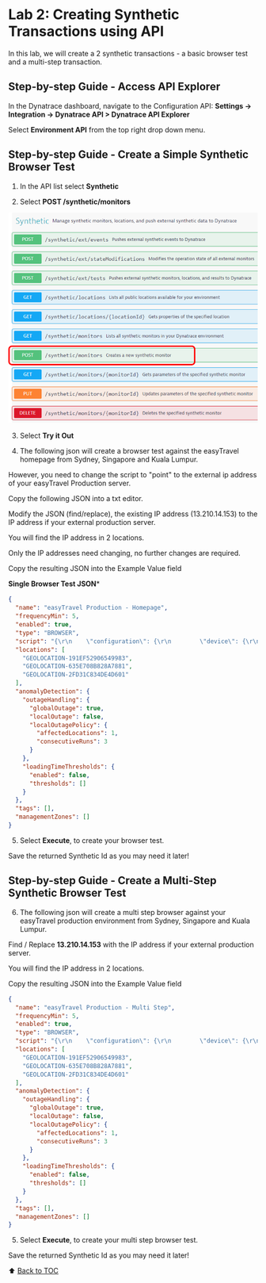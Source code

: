 # Lab 2: Creating Synthetic Transactions using API

In this lab, we will create a 2 synthetic transactions - a basic browser test and a multi-step transaction. 


## Step-by-step Guide - Access API Explorer

In the Dynatrace dashboard, navigate to the Configuration API: **Settings -> Integration -> Dynatrace API > Dynatrace API Explorer**

Select **Environment API** from the top right drop down menu.


## Step-by-step Guide - Create a Simple Synthetic Browser Test

1. In the API list select **Synthetic** 

2. Select **POST /synthetic/monitors**

![Synthetic API](/assets/synthetic-config-post.png)

3. Select **Try it Out**

4. The following json will create a browser test against the easyTravel homepage from Sydney, Singapore and Kuala Lumpur.

However, you need to change the script to "point" to the external ip address of your easyTravel Production server.

Copy the following JSON into a txt editor.

Modify the JSON (find/replace), the existing IP address (13.210.14.153) to the IP address if your external production server. 

You will find the IP address in 2 locations.

Only the IP addresses need changing, no further changes are required.

Copy the resulting JSON into the Example Value field

**Single Browser Test JSON***

```json
{
  "name": "easyTravel Production - Homepage",
  "frequencyMin": 5,
  "enabled": true,
  "type": "BROWSER",
  "script": "{\r\n    \"configuration\": {\r\n        \"device\": {\r\n            \"orientation\": \"landscape\",\r\n            \"deviceName\": \"Desktop\"\r\n        }\r\n    },\r\n    \"type\": \"availability\",\r\n    \"version\": \"1.0\",\r\n    \"events\": [{\r\n        \"type\": \"navigate\",\r\n        \"wait\": {\r\n            \"waitFor\": \"page_complete\"\r\n        },\r\n        \"description\": \"Loading of \\\"http:\/\/13.210.14.153:8079\/\\\"\",\r\n        \"url\": \"http:\/\/13.210.14.153:8079\/\"\r\n    }]\r\n}",
  "locations": [
    "GEOLOCATION-191EF52906549983",
    "GEOLOCATION-635E708B828A7881",
    "GEOLOCATION-2FD31C834DE4D601"
  ],
  "anomalyDetection": {
    "outageHandling": {
      "globalOutage": true,
      "localOutage": false,
      "localOutagePolicy": {
        "affectedLocations": 1,
        "consecutiveRuns": 3
      }
    },
    "loadingTimeThresholds": {
      "enabled": false,
      "thresholds": []
    }
  },
  "tags": [],
  "managementZones": []
}
```

5. Select **Execute**, to create your browser test.

Save the returned Synthetic Id as you may need it later!

## Step-by-step Guide - Create a Multi-Step Synthetic Browser Test

6. The following json will create a multi step browser against your easyTravel production environment from Sydney, Singapore and Kuala Lumpur.

Find / Replace **13.210.14.153** with the IP address if your external production server.

You will find the IP address in 2 locations.

Copy the resulting JSON into the Example Value field

```json
{
  "name": "easyTravel Production - Multi Step",
  "frequencyMin": 5,
  "enabled": true,
  "type": "BROWSER",
  "script": "{\r\n    \"configuration\": {\r\n        \"device\": {\r\n            \"orientation\": \"landscape\",\r\n            \"deviceName\": \"Desktop\"\r\n        }\r\n    },\r\n    \"type\": \"clickpath\",\r\n    \"version\": \"1.0\",\r\n    \"events\": [{\r\n        \"type\": \"navigate\",\r\n        \"wait\": {\r\n            \"waitFor\": \"page_complete\"\r\n        },\r\n        \"description\": \"Loading of \\\"http:\/\/13.210.14.153:8079\/\\\"\",\r\n        \"url\": \"http:\/\/13.210.14.153:8079\/\"\r\n    }, {\r\n        \"type\": \"click\",\r\n        \"wait\": {\r\n            \"waitFor\": \"network\"\r\n        },\r\n        \"target\": {\r\n            \"locators\": [{\r\n                \"type\": \"css\",\r\n                \"value\": \"#loginForm\\\\:loginLink\"\r\n            }, {\r\n                \"type\": \"css\",\r\n                \"value\": \"a:contains(\\\"Login\\\")\"\r\n            }, {\r\n                \"type\": \"css\",\r\n                \"value\": \"div:contains(\\\"Login\\\"):eq(4)\"\r\n            }, {\r\n                \"type\": \"css\",\r\n                \"value\": \".iceCmdLnk:eq(0)\"\r\n            }, {\r\n                \"type\": \"css\",\r\n                \"value\": \"#loginForm div:nth-child(6) a\"\r\n            }]\r\n        },\r\n        \"button\": 0,\r\n        \"description\": \"click on \\\"loginForm:loginLink\\\"\"\r\n    }, {\r\n        \"type\": \"click\",\r\n        \"wait\": {\r\n            \"waitFor\": \"network\"\r\n        },\r\n        \"target\": {\r\n            \"locators\": [{\r\n                \"type\": \"css\",\r\n                \"value\": \"#loginForm\\\\:j_idt58\"\r\n            }, {\r\n                \"type\": \"css\",\r\n                \"value\": \"input[type=\\\"image\\\"][src$=\\\"img\/privacypolicy_lock.png\\\"][name=\\\"loginForm:j_idt58\\\"]\"\r\n            }, {\r\n                \"type\": \"css\",\r\n                \"value\": \".iceCmdBtn:eq(0)\"\r\n            }, {\r\n                \"type\": \"css\",\r\n                \"value\": \"#loginForm\\\\:j_idt51 input:nth-child(7)\"\r\n            }]\r\n        },\r\n        \"button\": 0,\r\n        \"description\": \"click on \\\"loginForm:j_idt58\\\"\"\r\n    }, {\r\n        \"type\": \"click\",\r\n        \"wait\": {\r\n            \"waitFor\": \"network\"\r\n        },\r\n        \"target\": {\r\n            \"locators\": [{\r\n                \"type\": \"css\",\r\n                \"value\": \"#loginForm\\\\:j_idt63\\\\:2\\\\:j_idt64\"\r\n            }, {\r\n                \"type\": \"css\",\r\n                \"value\": \"a:contains(\\\"clarettatak\\\"):eq(1)\"\r\n            }, {\r\n                \"type\": \"css\",\r\n                \"value\": \"div:contains(\\\"bonaventurahar\\\"):eq(7)\"\r\n            }, {\r\n                \"type\": \"css\",\r\n                \"value\": \".iceCmdLnk:eq(23)\"\r\n            }, {\r\n                \"type\": \"css\",\r\n                \"value\": \"#loginForm\\\\:j_idt63 a:nth-child(5)\"\r\n            }]\r\n        },\r\n        \"button\": 0,\r\n        \"description\": \"click on \\\"loginForm:j_idt63:2:j_idt64\\\"\"\r\n    }, {\r\n        \"type\": \"click\",\r\n        \"wait\": {\r\n            \"waitFor\": \"page_complete\"\r\n        },\r\n        \"target\": {\r\n            \"locators\": [{\r\n                \"type\": \"css\",\r\n                \"value\": \"a:contains(\\\"Book Now\\\"):eq(1)\"\r\n            }, {\r\n                \"type\": \"css\",\r\n                \"value\": \"div:contains(\\\"If you wish to stay in a hotel that has friendly staff and an inviting ambience that reminds you of home, then head to the Grand Hotel.\\\"):eq(4)\"\r\n            }, {\r\n                \"type\": \"css\",\r\n                \"value\": \".commonButton:eq(5)\"\r\n            }, {\r\n                \"type\": \"css\",\r\n                \"value\": \"#recommendation div div:nth-child(2) div:nth-child(2) a:nth-child(5)\"\r\n            }, {\r\n                \"type\": \"css\",\r\n                \"value\": \"#recommendation div.icePnlPos div.icePnlGrp div.icePnlGrp a.commonButton:eq(0)\"\r\n            }]\r\n        },\r\n        \"button\": 0,\r\n        \"description\": \"click on \\\"Book Now\\\"\"\r\n    }, {\r\n        \"type\": \"click\",\r\n        \"wait\": {\r\n            \"waitFor\": \"page_complete\"\r\n        },\r\n        \"target\": {\r\n            \"locators\": [{\r\n                \"type\": \"css\",\r\n                \"value\": \"#iceform\\\\:bookReviewNext\"\r\n            }, {\r\n                \"type\": \"css\",\r\n                \"value\": \"a:contains(\\\"Next\\\")\"\r\n            }, {\r\n                \"type\": \"css\",\r\n                \"value\": \"div:contains(\\\"To look for a different journey please press the\\\"):eq(4)\"\r\n            }, {\r\n                \"type\": \"css\",\r\n                \"value\": \".commonButton:eq(5)\"\r\n            }, {\r\n                \"type\": \"css\",\r\n                \"value\": \"#iceform div:nth-child(6) a:nth-child(7)\"\r\n            }]\r\n        },\r\n        \"button\": 0,\r\n        \"description\": \"click on \\\"iceform:bookReviewNext\\\"\"\r\n    }, {\r\n        \"type\": \"click\",\r\n        \"wait\": {\r\n            \"waitFor\": \"network\"\r\n        },\r\n        \"target\": {\r\n            \"locators\": [{\r\n                \"type\": \"css\",\r\n                \"value\": \"#iceform\\\\:j_idt118\"\r\n            }, {\r\n                \"type\": \"css\",\r\n                \"value\": \"input[type=\\\"image\\\"][src$=\\\"img\/privacypolicy_lock.png\\\"][name=\\\"iceform:j_idt118\\\"]\"\r\n            }, {\r\n                \"type\": \"css\",\r\n                \"value\": \".iceCmdBtn:eq(3)\"\r\n            }, {\r\n                \"type\": \"css\",\r\n                \"value\": \"#iceform div:nth-child(6) div:nth-child(5) input\"\r\n            }]\r\n        },\r\n        \"button\": 0,\r\n        \"description\": \"click on \\\"iceform:j_idt118\\\"\"\r\n    }, {\r\n        \"type\": \"click\",\r\n        \"wait\": {\r\n            \"waitFor\": \"page_complete\"\r\n        },\r\n        \"target\": {\r\n            \"locators\": [{\r\n                \"type\": \"css\",\r\n                \"value\": \"#iceform\\\\:bookPaymentNext\"\r\n            }, {\r\n                \"type\": \"css\",\r\n                \"value\": \"input[type=\\\"submit\\\"][name=\\\"iceform:bookPaymentNext\\\"]\"\r\n            }, {\r\n                \"type\": \"dom\",\r\n                \"value\": \"document.forms[1][10]\"\r\n            }, {\r\n                \"type\": \"css\",\r\n                \"value\": \".iceCmdBtn:eq(4)\"\r\n            }, {\r\n                \"type\": \"css\",\r\n                \"value\": \"#iceform div:nth-child(6) input:nth-child(7)\"\r\n            }]\r\n        },\r\n        \"button\": 0,\r\n        \"description\": \"click on \\\"Next\\\"\"\r\n    }, {\r\n        \"type\": \"click\",\r\n        \"wait\": {\r\n            \"waitFor\": \"page_complete\"\r\n        },\r\n        \"target\": {\r\n            \"locators\": [{\r\n                \"type\": \"css\",\r\n                \"value\": \"#iceform\\\\:bookFinishFinish\"\r\n            }, {\r\n                \"type\": \"css\",\r\n                \"value\": \"input[type=\\\"submit\\\"][name=\\\"iceform:bookFinishFinish\\\"]\"\r\n            }, {\r\n                \"type\": \"dom\",\r\n                \"value\": \"document.forms[1][4]\"\r\n            }, {\r\n                \"type\": \"css\",\r\n                \"value\": \".iceCmdBtn:eq(3)\"\r\n            }, {\r\n                \"type\": \"css\",\r\n                \"value\": \"#iceform div:nth-child(6) input:nth-child(6)\"\r\n            }]\r\n        },\r\n        \"button\": 0,\r\n        \"description\": \"click on \\\"Finish\\\"\"\r\n    }, {\r\n        \"type\": \"click\",\r\n        \"wait\": {\r\n            \"waitFor\": \"page_complete\"\r\n        },\r\n        \"target\": {\r\n            \"locators\": [{\r\n                \"type\": \"css\",\r\n                \"value\": \"#loginForm\\\\:logoutLink\"\r\n            }, {\r\n                \"type\": \"css\",\r\n                \"value\": \"a:contains(\\\"Gold status!\\n\\t\\tLogout\\\")\"\r\n            }, {\r\n                \"type\": \"css\",\r\n                \"value\": \"div:contains(\\\"Gold status!\\\"):eq(4)\"\r\n            }, {\r\n                \"type\": \"css\",\r\n                \"value\": \".iceOutLnk:eq(1)\"\r\n            }, {\r\n                \"type\": \"css\",\r\n                \"value\": \"#loginForm div:nth-child(7) a\"\r\n            }]\r\n        },\r\n        \"button\": 0,\r\n        \"description\": \"click on \\\"loginForm:logoutLink\\\"\"\r\n    }]\r\n}\r\n",
  "locations": [
    "GEOLOCATION-191EF52906549983",
    "GEOLOCATION-635E708B828A7881",
    "GEOLOCATION-2FD31C834DE4D601"
  ],
  "anomalyDetection": {
    "outageHandling": {
      "globalOutage": true,
      "localOutage": false,
      "localOutagePolicy": {
        "affectedLocations": 1,
        "consecutiveRuns": 3
      }
    },
    "loadingTimeThresholds": {
      "enabled": false,
      "thresholds": []
    }
  },
  "tags": [],
  "managementZones": []
}
```

5. Select **Execute**, to create your multi step browser test. 

Save the returned Synthetic Id as you may need it later!

:arrow_up: [Back to TOC](/README.md)
